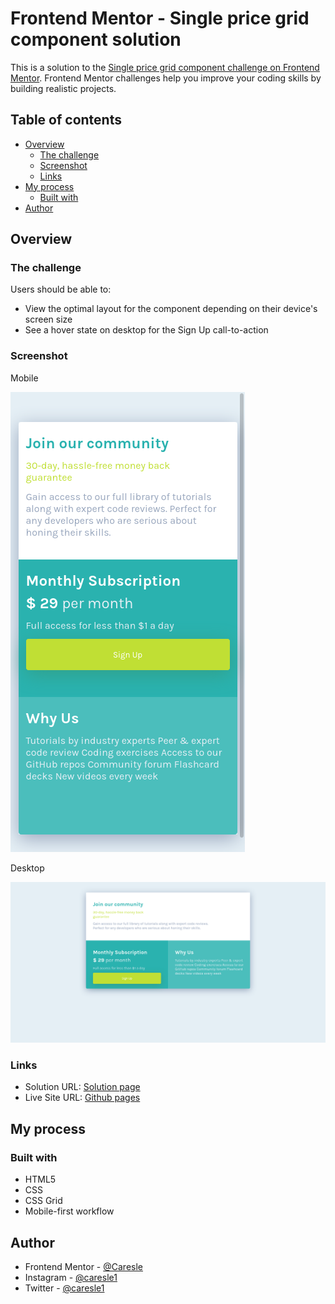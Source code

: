 # Frontend Mentor - Single price grid component solution

This is a solution to the [Single price grid component challenge on Frontend Mentor](https://www.frontendmentor.io/challenges/single-price-grid-component-5ce41129d0ff452fec5abbbc). Frontend Mentor challenges help you improve your coding skills by building realistic projects. 

## Table of contents

- [Overview](#overview)
  - [The challenge](#the-challenge)
  - [Screenshot](#screenshot)
  - [Links](#links)
- [My process](#my-process)
  - [Built with](#built-with)
- [Author](#author)

## Overview

### The challenge

Users should be able to:

- View the optimal layout for the component depending on their device's screen size
- See a hover state on desktop for the Sign Up call-to-action

### Screenshot

Mobile

![](./readme-src/mobile.png)

Desktop

![](./readme-src/desktop.png)

### Links

- Solution URL: [Solution page](https://www.frontendmentor.io/solutions/html-css-single-price-component-SAHhVOwP_)
- Live Site URL: [Github pages](https://caresle.github.io/single-price-grid-component/)

## My process

### Built with

- HTML5
- CSS 
- CSS Grid
- Mobile-first workflow


## Author

- Frontend Mentor - [@Caresle](https://www.frontendmentor.io/profile/Caresle)
- Instagram - [@caresle1](https://instagram.com/caresle1)
- Twitter - [@caresle1](https://twitter.com/caresle1)
